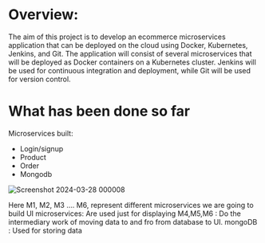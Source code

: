 # Overview: 
The aim of this project is to develop an ecommerce microservices application that can be deployed on the cloud using Docker, Kubernetes, Jenkins, and Git. 
The application will consist of several microservices that will be deployed as Docker containers on a Kubernetes cluster. Jenkins will be used for continuous integration and deployment, while Git will be used for version control.




# What has been done so far 
Microservices built:
* Login/signup
* Product
* Order
* Mongodb





![Screenshot 2024-03-28 000008](https://github.com/MelvinAGomez/E-commerce-microservice/assets/96965820/ae4241b8-2579-4076-b742-3dccfbdbbd81)


Here M1, M2, M3 …. M6, represent different microservices we are going to build
UI microservices: Are used just for displaying
M4,M5,M6 : Do the intermediary work of moving data to and fro from database to UI.
mongoDB : Used for storing data


